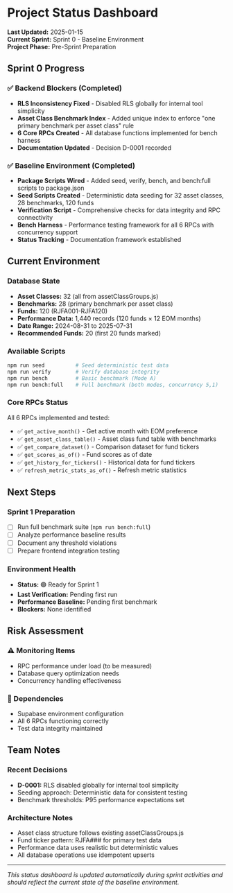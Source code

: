 # Project Status Dashboard

**Last Updated:** 2025-01-15  
**Current Sprint:** Sprint 0 - Baseline Environment  
**Project Phase:** Pre-Sprint Preparation

## Sprint 0 Progress

### ✅ Backend Blockers (Completed)
- **RLS Inconsistency Fixed** - Disabled RLS globally for internal tool simplicity
- **Asset Class Benchmark Index** - Added unique index to enforce "one primary benchmark per asset class" rule
- **6 Core RPCs Created** - All database functions implemented for bench harness
- **Documentation Updated** - Decision D-0001 recorded

### ✅ Baseline Environment (Completed)
- **Package Scripts Wired** - Added seed, verify, bench, and bench:full scripts to package.json
- **Seed Scripts Created** - Deterministic data seeding for 32 asset classes, 28 benchmarks, 120 funds
- **Verification Script** - Comprehensive checks for data integrity and RPC connectivity
- **Bench Harness** - Performance testing framework for all 6 RPCs with concurrency support
- **Status Tracking** - Documentation framework established

## Current Environment

### Database State
- **Asset Classes:** 32 (all from assetClassGroups.js)
- **Benchmarks:** 28 (primary benchmark per asset class)
- **Funds:** 120 (RJFA001-RJFA120)
- **Performance Data:** 1,440 records (120 funds × 12 EOM months)
- **Date Range:** 2024-08-31 to 2025-07-31
- **Recommended Funds:** 20 (first 20 funds marked)

### Available Scripts
```bash
npm run seed          # Seed deterministic test data
npm run verify        # Verify database integrity
npm run bench         # Basic benchmark (Mode A)
npm run bench:full    # Full benchmark (both modes, concurrency 5,1)
```

### Core RPCs Status
All 6 RPCs implemented and tested:
- ✅ `get_active_month()` - Get active month with EOM preference
- ✅ `get_asset_class_table()` - Asset class fund table with benchmarks
- ✅ `get_compare_dataset()` - Comparison dataset for fund tickers
- ✅ `get_scores_as_of()` - Fund scores as of date
- ✅ `get_history_for_tickers()` - Historical data for fund tickers
- ✅ `refresh_metric_stats_as_of()` - Refresh metric statistics

## Next Steps

### Sprint 1 Preparation
- [ ] Run full benchmark suite (`npm run bench:full`)
- [ ] Analyze performance baseline results
- [ ] Document any threshold violations
- [ ] Prepare frontend integration testing

### Environment Health
- **Status:** 🟢 Ready for Sprint 1
- **Last Verification:** Pending first run
- **Performance Baseline:** Pending first benchmark
- **Blockers:** None identified

## Risk Assessment

### ⚠️ Monitoring Items
- RPC performance under load (to be measured)
- Database query optimization needs
- Concurrency handling effectiveness

### 🔄 Dependencies
- Supabase environment configuration
- All 6 RPCs functioning correctly
- Test data integrity maintained

## Team Notes

### Recent Decisions
- **D-0001:** RLS disabled globally for internal tool simplicity
- Seeding approach: Deterministic data for consistent testing
- Benchmark thresholds: P95 performance expectations set

### Architecture Notes
- Asset class structure follows existing assetClassGroups.js
- Fund ticker pattern: RJFA### for primary test data
- Performance data uses realistic but deterministic values
- All database operations use idempotent upserts

---

*This status dashboard is updated automatically during sprint activities and should reflect the current state of the baseline environment.*